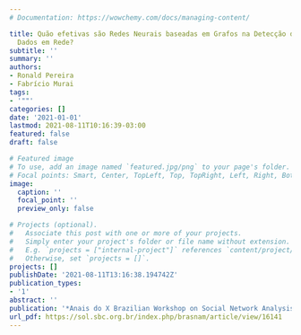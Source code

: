 ```yaml
---
# Documentation: https://wowchemy.com/docs/managing-content/

title: Quão efetivas são Redes Neurais baseadas em Grafos na Detecção de Fraude para
  Dados em Rede?
subtitle: ''
summary: ''
authors:
- Ronald Pereira
- Fabrício Murai
tags:
- '""'
categories: []
date: '2021-01-01'
lastmod: 2021-08-11T10:16:39-03:00
featured: false
draft: false

# Featured image
# To use, add an image named `featured.jpg/png` to your page's folder.
# Focal points: Smart, Center, TopLeft, Top, TopRight, Left, Right, BottomLeft, Bottom, BottomRight.
image:
  caption: ''
  focal_point: ''
  preview_only: false

# Projects (optional).
#   Associate this post with one or more of your projects.
#   Simply enter your project's folder or file name without extension.
#   E.g. `projects = ["internal-project"]` references `content/project/deep-learning/index.md`.
#   Otherwise, set `projects = []`.
projects: []
publishDate: '2021-08-11T13:16:38.194742Z'
publication_types:
- '1'
abstract: ''
publication: '*Anais do X Brazilian Workshop on Social Network Analysis and Mining*'
url_pdf: https://sol.sbc.org.br/index.php/brasnam/article/view/16141
---
```

